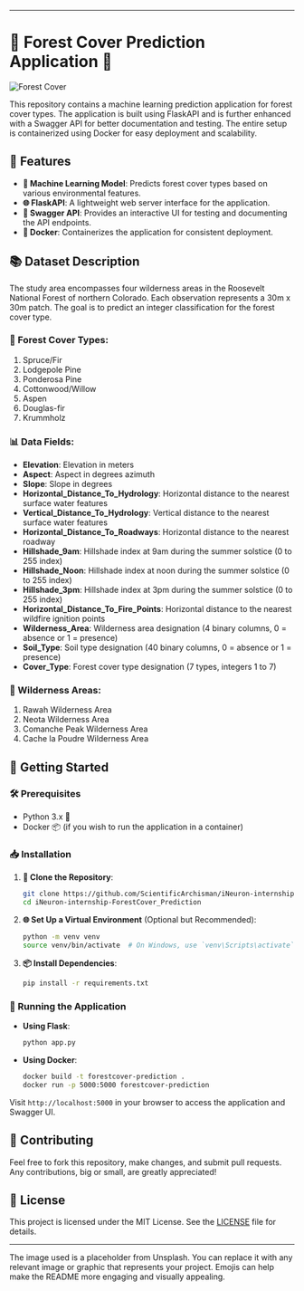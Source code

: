 
---

# 🌲 Forest Cover Prediction Application 🌲

![Forest Cover](https://www.uncovercolorado.com/wp-content/uploads/2021/02/roosevelt-national-forest-nederland-colorado-1600x800-1-1600x800.jpg)

This repository contains a machine learning prediction application for forest cover types. The application is built using FlaskAPI and is further enhanced with a Swagger API for better documentation and testing. The entire setup is containerized using Docker for easy deployment and scalability.

## 🌟 Features

- **🤖 Machine Learning Model**: Predicts forest cover types based on various environmental features.
- **🌐 FlaskAPI**: A lightweight web server interface for the application.
- **📖 Swagger API**: Provides an interactive UI for testing and documenting the API endpoints.
- **🐳 Docker**: Containerizes the application for consistent deployment.

## 📚 Dataset Description

The study area encompasses four wilderness areas in the Roosevelt National Forest of northern Colorado. Each observation represents a 30m x 30m patch. The goal is to predict an integer classification for the forest cover type.

### 🌳 Forest Cover Types:

1. Spruce/Fir
2. Lodgepole Pine
3. Ponderosa Pine
4. Cottonwood/Willow
5. Aspen
6. Douglas-fir
7. Krummholz

### 📊 Data Fields:

- **Elevation**: Elevation in meters
- **Aspect**: Aspect in degrees azimuth
- **Slope**: Slope in degrees
- **Horizontal_Distance_To_Hydrology**: Horizontal distance to the nearest surface water features
- **Vertical_Distance_To_Hydrology**: Vertical distance to the nearest surface water features
- **Horizontal_Distance_To_Roadways**: Horizontal distance to the nearest roadway
- **Hillshade_9am**: Hillshade index at 9am during the summer solstice (0 to 255 index)
- **Hillshade_Noon**: Hillshade index at noon during the summer solstice (0 to 255 index)
- **Hillshade_3pm**: Hillshade index at 3pm during the summer solstice (0 to 255 index)
- **Horizontal_Distance_To_Fire_Points**: Horizontal distance to the nearest wildfire ignition points
- **Wilderness_Area**: Wilderness area designation (4 binary columns, 0 = absence or 1 = presence)
- **Soil_Type**: Soil type designation (40 binary columns, 0 = absence or 1 = presence)
- **Cover_Type**: Forest cover type designation (7 types, integers 1 to 7)

### 🌄 Wilderness Areas:

1. Rawah Wilderness Area
2. Neota Wilderness Area
3. Comanche Peak Wilderness Area
4. Cache la Poudre Wilderness Area






## 🚀 Getting Started

### 🛠 Prerequisites

- Python 3.x 🐍
- Docker 📦 (if you wish to run the application in a container)

### 📥 Installation

1. **🔗 Clone the Repository**:
   ```bash
   git clone https://github.com/ScientificArchisman/iNeuron-internship-ForestCover_Prediction.git
   cd iNeuron-internship-ForestCover_Prediction
   ```

2. **🌐 Set Up a Virtual Environment** (Optional but Recommended):
   ```bash
   python -m venv venv
   source venv/bin/activate  # On Windows, use `venv\Scripts\activate`
   ```

3. **📦 Install Dependencies**:
   ```bash
   pip install -r requirements.txt
   ```

### 🏃 Running the Application

- **Using Flask**:
  ```bash
  python app.py
  ```

- **Using Docker**:
  ```bash
  docker build -t forestcover-prediction .
  docker run -p 5000:5000 forestcover-prediction
  ```

Visit `http://localhost:5000` in your browser to access the application and Swagger UI.

## 🤝 Contributing

Feel free to fork this repository, make changes, and submit pull requests. Any contributions, big or small, are greatly appreciated!

## 📜 License

This project is licensed under the MIT License. See the [LICENSE](LICENSE) file for details.

---

The image used is a placeholder from Unsplash. You can replace it with any relevant image or graphic that represents your project. Emojis can help make the README more engaging and visually appealing.